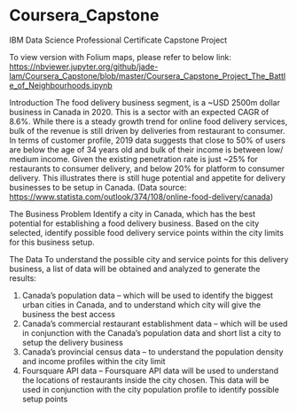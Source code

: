 # Coursera_Capstone
IBM Data Science Professional Certificate Capstone Project

To view version with Folium maps, please refer to below link:
https://nbviewer.jupyter.org/github/jade-lam/Coursera_Capstone/blob/master/Coursera_Capstone_Project_The_Battle_of_Neighbourhoods.ipynb

Introduction
The food delivery business segment, is a ~USD 2500m dollar business in Canada in 2020. This is a sector with an expected CAGR of 8.6%. While there is a steady growth trend for online food delivery services, bulk of the revenue is still driven by deliveries from restaurant to consumer. In terms of customer profile, 2019 data suggests that close to 50% of users are below the age of 34 years old and bulk of their income is between low/ medium income. Given the existing penetration rate is just ~25% for restaurants to consumer delivery, and below 20% for platform to consumer delivery. This illustrates there is still huge potential and appetite for delivery businesses to be setup in Canada. (Data source: https://www.statista.com/outlook/374/108/online-food-delivery/canada)

The Business Problem
Identify a city in Canada, which has the best potential for establishing a food delivery business. Based on the city selected, identify possible food delivery service points within the city limits for this business setup. 

The Data
To understand the possible city and service points for this delivery business, a list of data will be obtained and analyzed to generate the results:

1)	Canada’s population data – which will be used to identify the biggest urban cities in Canada, and to understand which city will give the business the best access 
2)	Canada’s commercial restaurant establishment data – which will be used in conjunction with the Canada’s population data and short list a city to setup the delivery business
3)	Canada’s provincial census data – to understand the population density and income profiles within the city limit
4)	Foursquare API data – Foursquare API data will be used to understand the locations of restaurants inside the city chosen. This data will be used in conjunction with the city population profile to identify possible setup points
